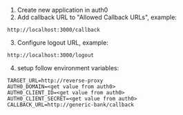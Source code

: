 1. Create new application in auth0
2. Add callback URL to "Allowed Callback URLs", example:
```
http://localhost:3000/callback
```
3. Configure logout URL, example:
```
http://localhost:3000/logout
```
4. setup follow environment variables:
```
TARGET_URL=http://reverse-proxy
AUTH0_DOMAIN=<get value from auth0>
AUTH0_CLIENT_ID=<get value from auth0>
AUTH0_CLIENT_SECRET=<get value from auth0>
CALLBACK_URL=http://generic-bank/callback
```
